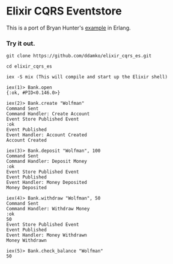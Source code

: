 # Elixir CQRS Eventstore

This is a port of Bryan Hunter's [example](https://github.com/bryanhunter/cqrs-with-erlang/tree/ndc-oslo) in Erlang.

### Try it out.
```
git clone https://github.com/ddamko/elixir_cqrs_es.git

cd elixir_cqrs_es

iex -S mix (This will compile and start up the Elixir shell)

iex(1)> Bank.open
{:ok, #PID<0.146.0>}

iex(2)> Bank.create "Wolfman"
Command Sent
Command Handler: Create Account
Event Store Published Event
:ok
Event Published
Event Handler: Account Created
Account Created

iex(3)> Bank.deposit "Wolfman", 100
Command Sent
Command Handler: Deposit Money
:ok
Event Store Published Event
Event Published
Event Handler: Money Deposited
Money Deposited

iex(4)> Bank.withdraw "Wolfman", 50
Command Sent
Command Handler: Withdraw Money
:ok
50
Event Store Published Event
Event Published
Event Handler: Money Withdrawn
Money Withdrawn

iex(5)> Bank.check_balance "Wolfman"
50

```



